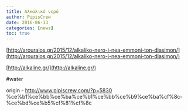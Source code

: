 ```yaml
---
title: Αλκαλικό νερό
author: PipisCrew
date: 2016-06-13
categories: [news]
toc: true
---
```


[http://arouraios.gr/2015/12/alkaliko-nero-i-nea-emmoni-ton-diasimon/](http://arouraios.gr/2015/12/alkaliko-nero-i-nea-emmoni-ton-diasimon/)

[http://alkaline.gr/](http://alkaline.gr/)

#water

origin - http://www.pipiscrew.com/?p=5830 %ce%b1%ce%bb%ce%ba%ce%b1%ce%bb%ce%b9%ce%ba%cf%8c-%ce%bd%ce%b5%cf%81%cf%8c